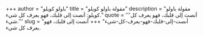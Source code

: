 +++
author = "باولو كويلو"
title = "مقولة باولو كويلو"
description = "مقولة باولو كويلو: أنصت إلى قلبك، فهو يعرف كل شيء."
quote = '''أنصت إلى قلبك، فهو يعرف كل شيء.''' 
slug = "أنصت-إلى-قلبك-فهو-يعرف-كل-شيء"
+++
أنصت إلى قلبك، فهو يعرف كل شيء.
